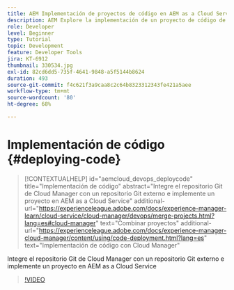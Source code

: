 ```yaml
---
title: AEM Implementación de proyectos de código en AEM as a Cloud Service
description: AEM Explore la implementación de un proyecto de código de en AEM as a Cloud Service mediante Cloud Manager.
role: Developer
level: Beginner
type: Tutorial
topic: Development
feature: Developer Tools
jira: KT-6912
thumbnail: 330534.jpg
exl-id: 82cd6dd5-735f-4641-9848-a5f5144b8624
duration: 493
source-git-commit: f4c621f3a9caa8c2c64b8323312343fe421a5aee
workflow-type: tm+mt
source-wordcount: '80'
ht-degree: 68%

---
```


# Implementación de código {#deploying-code}

>[!CONTEXTUALHELP]
>id="aemcloud_devops_deploycode"
>title="Implementación de código"
>abstract="Integre el repositorio Git de Cloud Manager con un repositorio Git externo e implemente un proyecto en AEM as a Cloud Service"
>additional-url="https://experienceleague.adobe.com/docs/experience-manager-learn/cloud-service/cloud-manager/devops/merge-projects.html?lang=es#cloud-manager" text="Combinar proyectos"
>additional-url="https://experienceleague.adobe.com/docs/experience-manager-cloud-manager/content/using/code-deployment.html?lang=es" text="Implementación de código con Cloud Manager"

Integre el repositorio Git de Cloud Manager con un repositorio Git externo e implemente un proyecto en AEM as a Cloud Service

>[!VIDEO](https://video.tv.adobe.com/v/330534?quality=12&learn=on)
